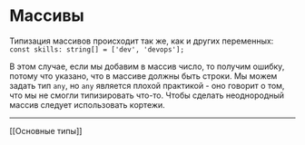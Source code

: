 # Массивы
Типизация массивов происходит так же, как и других переменных:
`const skills: string[] = ['dev', 'devops'];`

В этом случае, если мы добавим в массив число, то получим ошибку, потому что указано, что в массиве должны быть строки. Мы можем задать тип `any`, но `any` является плохой практикой - оно говорит о том, что мы не смогли типизировать что-то. Чтобы сделать неоднородный массив следует использовать кортежи.

---
[[Основные типы]]